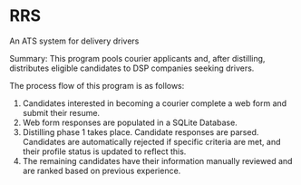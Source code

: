 # RRS
An ATS system for delivery drivers

Summary:
This program pools courier applicants and, after distilling, distributes eligible candidates to DSP companies seeking drivers.

The process flow of this program is as follows:
1. Candidates interested in becoming a courier complete a web form and submit their resume.
2. Web form responses are populated in a SQLite Database.
3. Distilling phase 1 takes place. Candidate responses are parsed. Candidates are automatically rejected if specific criteria are met, and their profile status is updated to reflect this.
4. The remaining candidates have their information manually reviewed and are ranked based on previous experience.
